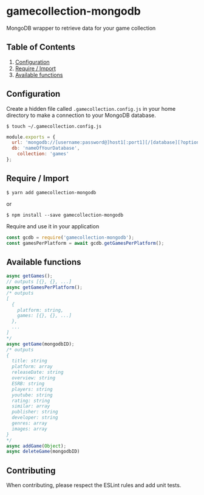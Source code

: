 gamecollection-mongodb
==================

MongoDB wrapper to retrieve data for your game collection

## Table of Contents

1. [Configuration](#configuration)
1. [Require / Import](#require)
2. [Available functions](#functions)

## Configuration
<a name="configuration"></a>
Create a hidden file called `.gamecollection.config.js` in your home directory to make a connection to your MongoDB database.

``` shell
$ touch ~/.gamecollection.config.js
```

``` javascript
module.exports = {
  url: 'mongodb://[username:password@]host1[:port1][/[database][?options]]',
  db: 'nameOfYourDatabase',
	collection: 'games'
};
```

## Require / Import
``` shell
$ yarn add gamecollection-mongodb
```
or
``` shell
$ npm install --save gamecollection-mongodb
```
<a name="configuration"></a>
Require and use it in your application
``` javascript
const gcdb = require('gamecollection-mongodb');
const gamesPerPlatform = await gcdb.getGamesPerPlatform();
```

## Available functions
<a name="functions"></a>

``` javascript
async getGames();
// outputs [{}, {}, ...]
async getGamesPerPlatform();
/* outputs
[
  {
    platform: string,
    games: [{}, {}, ...]
  },
  ...
]
*/
async getGame(mongodbID);
/* outputs
{
  title: string
  platform: array
  releaseDate: string
  overview: string
  ESRB: string
  players: string
  youtube: string
  rating: string
  similar: array
  publisher: string
  developer: string
  genres: array
  images: array
}
*/
async addGame(Object);
async deleteGame(mongodbID)
```

## Contributing
<a name="contributing"></a>
When contributing, please respect the ESLint rules and add unit tests.
